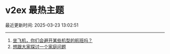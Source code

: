 # v2ex 最热主题

最近更新时间: 2025-03-23 13:02:51

--- 
1. [坐飞机，你们会避开某些机型的航班吗？](https://www.v2ex.com/t/1120396) 
2. [想跟大家探讨一个家庭问题](https://www.v2ex.com/t/1120397) 
